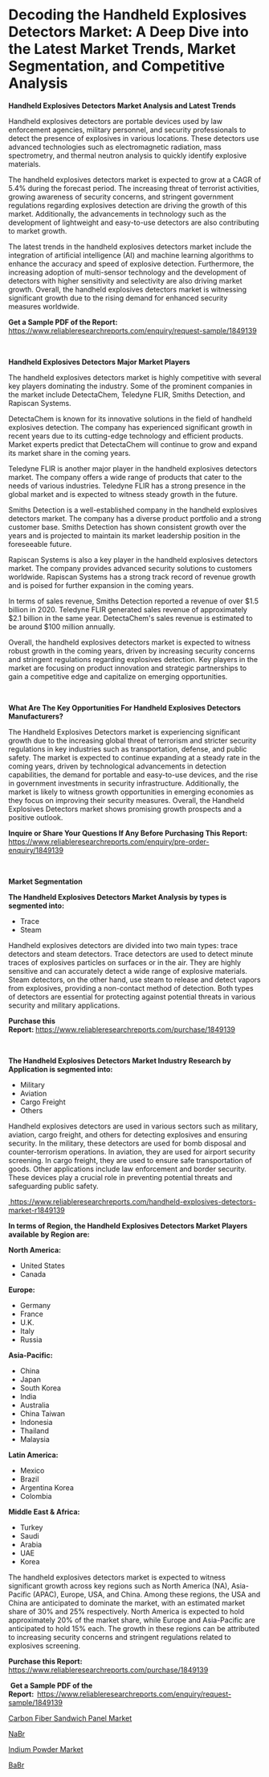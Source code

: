 <p><h1>Decoding the Handheld Explosives Detectors Market: A Deep Dive into the Latest Market Trends, Market Segmentation, and Competitive Analysis</h1></p><p><strong>Handheld Explosives Detectors Market Analysis and Latest Trends</strong></p>
<p><p>Handheld explosives detectors are portable devices used by law enforcement agencies, military personnel, and security professionals to detect the presence of explosives in various locations. These detectors use advanced technologies such as electromagnetic radiation, mass spectrometry, and thermal neutron analysis to quickly identify explosive materials.</p><p>The handheld explosives detectors market is expected to grow at a CAGR of 5.4% during the forecast period. The increasing threat of terrorist activities, growing awareness of security concerns, and stringent government regulations regarding explosives detection are driving the growth of this market. Additionally, the advancements in technology such as the development of lightweight and easy-to-use detectors are also contributing to market growth.</p><p>The latest trends in the handheld explosives detectors market include the integration of artificial intelligence (AI) and machine learning algorithms to enhance the accuracy and speed of explosive detection. Furthermore, the increasing adoption of multi-sensor technology and the development of detectors with higher sensitivity and selectivity are also driving market growth. Overall, the handheld explosives detectors market is witnessing significant growth due to the rising demand for enhanced security measures worldwide.</p></p>
<p><strong>Get a Sample PDF of the Report:&nbsp;</strong> <a href="https://www.reliableresearchreports.com/enquiry/request-sample/1849139">https://www.reliableresearchreports.com/enquiry/request-sample/1849139</a></p>
<p>&nbsp;</p>
<p><strong>Handheld Explosives Detectors Major Market Players</strong></p>
<p><p>The handheld explosives detectors market is highly competitive with several key players dominating the industry. Some of the prominent companies in the market include DetectaChem, Teledyne FLIR, Smiths Detection, and Rapiscan Systems.</p><p>DetectaChem is known for its innovative solutions in the field of handheld explosives detection. The company has experienced significant growth in recent years due to its cutting-edge technology and efficient products. Market experts predict that DetectaChem will continue to grow and expand its market share in the coming years.</p><p>Teledyne FLIR is another major player in the handheld explosives detectors market. The company offers a wide range of products that cater to the needs of various industries. Teledyne FLIR has a strong presence in the global market and is expected to witness steady growth in the future.</p><p>Smiths Detection is a well-established company in the handheld explosives detectors market. The company has a diverse product portfolio and a strong customer base. Smiths Detection has shown consistent growth over the years and is projected to maintain its market leadership position in the foreseeable future.</p><p>Rapiscan Systems is also a key player in the handheld explosives detectors market. The company provides advanced security solutions to customers worldwide. Rapiscan Systems has a strong track record of revenue growth and is poised for further expansion in the coming years.</p><p>In terms of sales revenue, Smiths Detection reported a revenue of over $1.5 billion in 2020. Teledyne FLIR generated sales revenue of approximately $2.1 billion in the same year. DetectaChem's sales revenue is estimated to be around $100 million annually.</p><p>Overall, the handheld explosives detectors market is expected to witness robust growth in the coming years, driven by increasing security concerns and stringent regulations regarding explosives detection. Key players in the market are focusing on product innovation and strategic partnerships to gain a competitive edge and capitalize on emerging opportunities.</p></p>
<p>&nbsp;</p>
<p><strong>What Are The Key Opportunities For Handheld Explosives Detectors Manufacturers?</strong></p>
<p><p>The Handheld Explosives Detectors market is experiencing significant growth due to the increasing global threat of terrorism and stricter security regulations in key industries such as transportation, defense, and public safety. The market is expected to continue expanding at a steady rate in the coming years, driven by technological advancements in detection capabilities, the demand for portable and easy-to-use devices, and the rise in government investments in security infrastructure. Additionally, the market is likely to witness growth opportunities in emerging economies as they focus on improving their security measures. Overall, the Handheld Explosives Detectors market shows promising growth prospects and a positive outlook.</p></p>
<p><strong>Inquire or Share Your Questions If Any Before Purchasing This Report:</strong> <a href="https://www.reliableresearchreports.com/enquiry/pre-order-enquiry/1849139">https://www.reliableresearchreports.com/enquiry/pre-order-enquiry/1849139</a></p>
<p>&nbsp;</p>
<p><strong>Market Segmentation</strong></p>
<p><strong>The Handheld Explosives Detectors Market Analysis by types is segmented into:</strong></p>
<p><ul><li>Trace</li><li>Steam</li></ul></p>
<p><p>Handheld explosives detectors are divided into two main types: trace detectors and steam detectors. Trace detectors are used to detect minute traces of explosives particles on surfaces or in the air. They are highly sensitive and can accurately detect a wide range of explosive materials. Steam detectors, on the other hand, use steam to release and detect vapors from explosives, providing a non-contact method of detection. Both types of detectors are essential for protecting against potential threats in various security and military applications.</p></p>
<p><strong>Purchase this Report:&nbsp;</strong><a href="https://www.reliableresearchreports.com/purchase/1849139">https://www.reliableresearchreports.com/purchase/1849139</a></p>
<p>&nbsp;</p>
<p><strong>The Handheld Explosives Detectors Market Industry Research by Application is segmented into:</strong></p>
<p><ul><li>Military</li><li>Aviation</li><li>Cargo Freight</li><li>Others</li></ul></p>
<p><p>Handheld explosives detectors are used in various sectors such as military, aviation, cargo freight, and others for detecting explosives and ensuring security. In the military, these detectors are used for bomb disposal and counter-terrorism operations. In aviation, they are used for airport security screening. In cargo freight, they are used to ensure safe transportation of goods. Other applications include law enforcement and border security. These devices play a crucial role in preventing potential threats and safeguarding public safety.</p></p>
<p><a href="https://www.reliableresearchreports.com/handheld-explosives-detectors-market-r1849139">&nbsp;https://www.reliableresearchreports.com/handheld-explosives-detectors-market-r1849139</a></p>
<p><strong>In terms of Region, the Handheld Explosives Detectors Market Players available by Region are:</strong></p>
<p>
    <p> <strong> North America: </strong>
        <ul>
            <li>United States</li>
            <li>Canada</li>
        </ul>
        </p> 
    <p> <strong> Europe: </strong>
        <ul>
            <li>Germany</li>
            <li>France</li>
            <li>U.K.</li>
            <li>Italy</li>
            <li>Russia</li>
        </ul>
        </p> 
    <p> <strong> Asia-Pacific: </strong>
        <ul>
            <li>China</li>
            <li>Japan</li>
            <li>South Korea</li>
            <li>India</li>
            <li>Australia</li>
            <li>China Taiwan</li>
            <li>Indonesia</li>
            <li>Thailand</li>
            <li>Malaysia</li>
        </ul>
        </p> 
    <p> <strong> Latin America: </strong>
        <ul>
            <li>Mexico</li>
            <li>Brazil</li>
            <li>Argentina Korea</li>
            <li>Colombia</li>
        </ul>
        </p> 
    <p> <strong> Middle East & Africa: </strong>
        <ul>
            <li>Turkey</li>
            <li>Saudi</li>
            <li>Arabia</li>
            <li>UAE</li>
            <li>Korea</li>
        </ul>
    </p>
    </p>
<p><p>The handheld explosives detectors market is expected to witness significant growth across key regions such as North America (NA), Asia-Pacific (APAC), Europe, USA, and China. Among these regions, the USA and China are anticipated to dominate the market, with an estimated market share of 30% and 25% respectively. North America is expected to hold approximately 20% of the market share, while Europe and Asia-Pacific are anticipated to hold 15% each. The growth in these regions can be attributed to increasing security concerns and stringent regulations related to explosives screening.</p></p>
<p><strong>Purchase this Report: </strong><a href="https://www.reliableresearchreports.com/purchase/1849139">https://www.reliableresearchreports.com/purchase/1849139</a></p>
<p>&nbsp;<strong>Get a Sample PDF of the Report:&nbsp;&nbsp;</strong><a href="https://www.reliableresearchreports.com/enquiry/request-sample/1849139">https://www.reliableresearchreports.com/enquiry/request-sample/1849139</a></p>
<p><strong></strong></p>
<p><p><a href="https://issuu.com/reportprime-2/docs/carbon-fiber-sandwich-panel-market-size-2030.pptx">Carbon Fiber Sandwich Panel Market</a></p><p><a href="https://github.com/moulafa/Market-Research-Report-List-1/blob/main/354888336722.md">NaBr</a></p><p><a href="https://issuu.com/reportprime-2/docs/indium-powder-market-size-2030.pptx">Indium Powder Market</a></p><p><a href="https://github.com/nxboeu02965442/Market-Research-Report-List-1/blob/main/205544936721.md">BaBr</a></p></p>